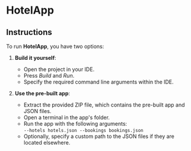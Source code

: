 # HotelApp

## Instructions

To run **HotelApp**, you have two options:

1. **Build it yourself**: 
   - Open the project in your IDE.
   - Press *Build* and *Run*.
   - Specify the required command line arguments within the IDE.

2. **Use the pre-built app**:
   - Extract the provided ZIP file, which contains the pre-built app and JSON files.
   - Open a terminal in the app's folder.
   - Run the app with the following arguments:  
     `--hotels hotels.json --bookings bookings.json`  
   - Optionally, specify a custom path to the JSON files if they are located elsewhere.
